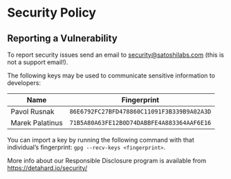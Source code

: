 # Security Policy

## Reporting a Vulnerability

To report security issues send an email to security@satoshilabs.com (this is not a support email!).

The following keys may be used to communicate sensitive information to developers:

| Name            | Fingerprint                                |
|-----------------|--------------------------------------------|
| Pavol Rusnak    | `86E6792FC27BFD478860C11091F3B339B9A02A3D` |
| Marek Palatinus | `71B5A80A63FE12B0D74DABBFE4A883364AAF6E16` |

You can import a key by running the following command with that individual’s fingerprint: `gpg --recv-keys <fingerprint>`.

More info about our Responsible Disclosure program is available from https://detahard.io/security/

